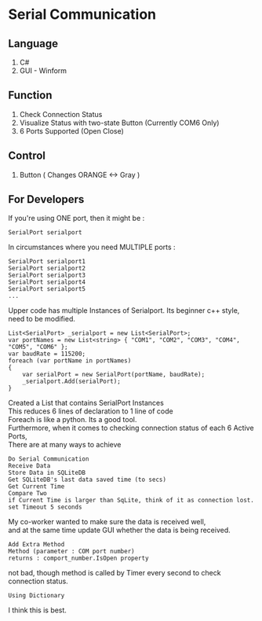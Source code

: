 # Serial Communication 

## Language
1. C#
2. GUI - Winform

## Function
1. Check Connection Status
2. Visualize Status with two-state Button (Currently COM6 Only)
3. 6 Ports Supported (Open Close)

## Control
1. Button ( Changes ORANGE <-> Gray )


## For Developers

If you're using ONE port, then it might be :  

```SerialPort serialport``` 

In circumstances where you need MULTIPLE ports :  

```
SerialPort serialport1  
SerialPort serialport2  
SerialPort serialport3  
SerialPort serialport4  
SerialPort serialport5  
...  
```

Upper code has multiple Instances of Serialport. 
Its beginner c++ style, need to be modified.  

```
List<SerialPort> _serialport = new List<SerialPort>;  
var portNames = new List<string> { "COM1", "COM2", "COM3", "COM4", "COM5", "COM6" };  
var baudRate = 115200;              
foreach (var portName in portNames)
{
    var serialPort = new SerialPort(portName, baudRate);
    _serialport.Add(serialPort);
}
```
Created a List that contains SerialPort Instances  
This reduces 6 lines of declaration to 1 line of code  
Foreach is like a python. Its a good tool.  
Furthermore, when it comes to checking connection status of each 6 Active Ports,  
There are at many ways to achieve  

```
Do Serial Communication
Receive Data
Store Data in SQLiteDB
Get SQLiteDB's last data saved time (to secs)
Get Current Time
Compare Two  
if Current Time is larger than SqLite, think of it as connection lost.
set Timeout 5 seconds
```

My co-worker wanted to make sure the data is received well,  
and at the same time update GUI whether the data is being received.  

```
Add Extra Method
Method (parameter : COM port number)
returns : comport_number.IsOpen property
```
not bad, though method is called by Timer every second to check connection status.  

```
Using Dictionary
```
I think this is best.  
